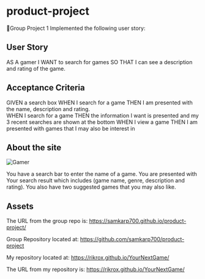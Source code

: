 # product-project

📖Group Project 1
Implemented the following user story:


## User Story

AS A gamer
I WANT to search for games
SO THAT I can see a description and rating of the game. 

## Acceptance Criteria
GIVEN a search box
WHEN I search for a game
THEN I am presented with the name, description and rating.  
WHEN I search for a game
THEN the information I want is presented and my 3 recent searches are shown at the bottom
WHEN I view a game
THEN I am presented with games that I may also be interest in



## About the site

![Gamer](./assets/Capture.PNG)

You have a search bar to enter the name of a game. You are presented with Your search result which includes (game name, genre, description and rating). You also have two suggested games that you may also like.

## Assets

The URL from the group repo is: https://samkarp700.github.io/product-project/

Group Repository located at: https://github.com/samkarp700/product-project

My repository located at: https://rikrox.github.io/YourNextGame/

The URL from my repository is: https://rikrox.github.io/YourNextGame/
